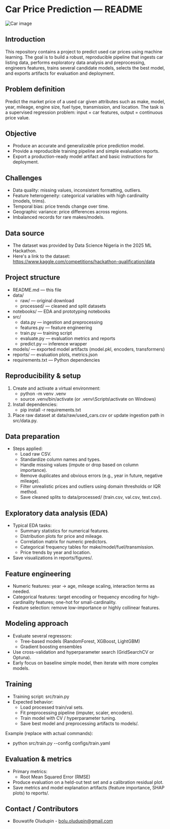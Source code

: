 # Car Price Prediction — README

![Car image](/car_price.jpg)

## Introduction
This repository contains a project to predict used car prices using machine learning. The goal is to build a robust, reproducible pipeline that ingests car listing data, performs exploratory data analysis and preprocessing, engineers features, trains several candidate models, selects the best model, and exports artifacts for evaluation and deployment.

## Problem definition
Predict the market price of a used car given attributes such as make, model, year, mileage, engine size, fuel type, transmission, and location. The task is a supervised regression problem: input = car features, output = continuous price value.

## Objective
- Produce an accurate and generalizable price prediction model.
- Provide a reproducible training pipeline and simple evaluation reports.
- Export a production-ready model artifact and basic instructions for deployment.

## Challenges
- Data quality: missing values, inconsistent formatting, outliers.
- Feature heterogeneity: categorical variables with high cardinality (models, trims).
- Temporal bias: price trends change over time.
- Geographic variance: price differences across regions.
- Imbalanced records for rare makes/models.

## Data source
- The dataset was provided by Data Science Nigeria in the 2025 ML Hackathon.
- Here's a link to the dataset: https://www.kaggle.com/competitions/hackathon-qualification/data

## Project structure
- README.md — this file
- data/
    - raw/ — original download
    - processed/ — cleaned and split datasets
- notebooks/ — EDA and prototyping notebooks
- src/
    - data.py — ingestion and preprocessing
    - features.py — feature engineering
    - train.py — training script
    - evaluate.py — evaluation metrics and reports
    - predict.py — inference wrapper
- models/ — exported model artifacts (model.pkl, encoders, transformers)
- reports/ — evaluation plots, metrics.json
- requirements.txt — Python dependencies

## Reproducibility & setup
1. Create and activate a virtual environment:
     - python -m venv .venv
     - source .venv/bin/activate  (or .venv\Scripts\activate on Windows)
2. Install dependencies:
     - pip install -r requirements.txt
3. Place raw dataset at data/raw/used_cars.csv or update ingestion path in src/data.py.

## Data preparation
- Steps applied:
    - Load raw CSV.
    - Standardize column names and types.
    - Handle missing values (impute or drop based on column importance).
    - Remove duplicates and obvious errors (e.g., year in future, negative mileage).
    - Filter unrealistic prices and outliers using domain thresholds or IQR method.
    - Save cleaned splits to data/processed/ (train.csv, val.csv, test.csv).

## Exploratory data analysis (EDA)
- Typical EDA tasks:
    - Summary statistics for numerical features.
    - Distribution plots for price and mileage.
    - Correlation matrix for numeric predictors.
    - Categorical frequency tables for make/model/fuel/transmission.
    - Price trends by year and location.
- Save visualizations in reports/figures/.

## Feature engineering
- Numeric features: year -> age, mileage scaling, interaction terms as needed.
- Categorical features: target encoding or frequency encoding for high-cardinality features; one-hot for small-cardinality.
- Feature selection: remove low-importance or highly collinear features.

## Modeling approach
- Evaluate several regressors:
    - Tree-based models (RandomForest, XGBoost, LightGBM)
    - Gradient boosting ensembles
- Use cross-validation and hyperparameter search (GridSearchCV or Optuna).
- Early focus on baseline simple model, then iterate with more complex models.

## Training
- Training script: src/train.py
- Expected behavior:
    - Load processed train/val sets.
    - Fit preprocessing pipeline (imputer, scaler, encoders).
    - Train model with CV / hyperparameter tuning.
    - Save best model and preprocessing artifacts to models/.

Example (replace with actual commands):
- python src/train.py --config configs/train.yaml

## Evaluation & metrics
- Primary metrics:
    - Root Mean Squared Error (RMSE)
- Produce evaluation on a held-out test set and a calibration residual plot.
- Save metrics and model explanation artifacts (feature importance, SHAP plots) to reports/.



## Contact / Contributors
- Bouwatife Oludupin - bolu.oludupin@gmail.com